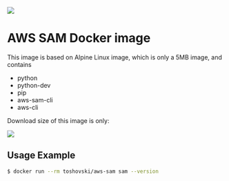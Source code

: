 

[![](https://images.microbadger.com/badges/version/toshovski/aws-sam.svg)](https://microbadger.com/images/toshovski/aws-sam "Get your own version badge on microbadger.com")

AWS SAM Docker image
=======================

This image is based on Alpine Linux image, which is only a 5MB image, and contains
 * python
 * python-dev
 * pip
 * aws-sam-cli
 * aws-cli

Download size of this image is only:

[![](https://images.microbadger.com/badges/image/toshovski/aws-sam.svg)](https://microbadger.com/images/toshovski/aws-sam "Get your own image badge on microbadger.com")

Usage Example
-------------

```bash
$ docker run --rm toshovski/aws-sam sam --version
```
